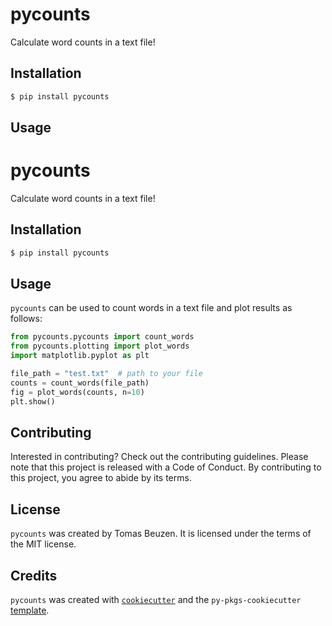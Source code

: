 # pycounts

Calculate word counts in a text file!

## Installation

```bash
$ pip install pycounts
```

## Usage

# pycounts

Calculate word counts in a text file!

## Installation

```bash
$ pip install pycounts
```

## Usage

`pycounts` can be used to count words in a text file and plot results
as follows:

```python
from pycounts.pycounts import count_words
from pycounts.plotting import plot_words
import matplotlib.pyplot as plt

file_path = "test.txt"  # path to your file
counts = count_words(file_path)
fig = plot_words(counts, n=10)
plt.show()
```

## Contributing

Interested in contributing? Check out the contributing guidelines.
Please note that this project is released with a Code of Conduct.
By contributing to this project, you agree to abide by its terms.

## License

`pycounts` was created by Tomas Beuzen. It is licensed under the terms
of the MIT license.

## Credits

`pycounts` was created with
[`cookiecutter`](https://cookiecutter.readthedocs.io/en/latest/) and
the `py-pkgs-cookiecutter`
[template](https://github.com/py-pkgs/py-pkgs-cookiecutter).
